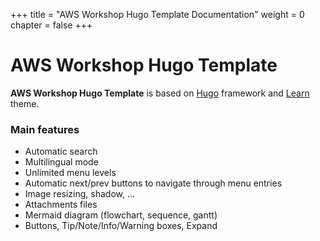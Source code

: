 +++
title = "AWS Workshop Hugo Template Documentation"
weight = 0
chapter = false
+++

# AWS Workshop Hugo Template

**AWS Workshop Hugo Template** is based on [Hugo](https://gohugo.io/) framework and [Learn](https://github.com/matcornic/hugo-theme-learn/) theme.

### Main features

- Automatic search
- Multilingual mode
- Unlimited menu levels
- Automatic next/prev buttons to navigate through menu entries
- Image resizing, shadow, ...
- Attachments files
- Mermaid diagram (flowchart, sequence, gantt)
- Buttons, Tip/Note/Info/Warning boxes, Expand
